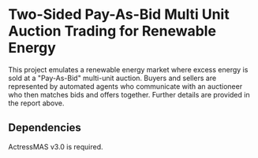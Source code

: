 # Two-Sided Pay-As-Bid Multi Unit Auction Trading for Renewable Energy

This project emulates a renewable energy market where excess energy is sold at a "Pay-As-Bid" multi-unit auction. Buyers and sellers are represented by automated agents who communicate with an auctioneer who then matches bids and offers together. Further details are provided in the report above.

## Dependencies
ActressMAS v3.0 is required.